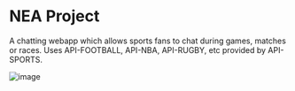 # NEA Project
A chatting webapp which allows sports fans to chat during games, matches or races.
Uses API-FOOTBALL, API-NBA, API-RUGBY, etc provided by API-SPORTS.  

![image](https://user-images.githubusercontent.com/47366914/141030650-4c6e0f3b-3f77-481b-a697-9316d938ae9d.png)
